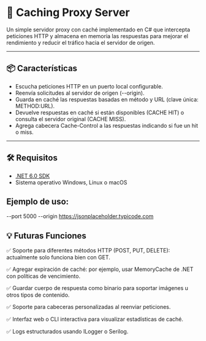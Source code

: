 # 🧠 Caching Proxy Server

Un simple servidor proxy con caché implementado en C# que intercepta peticiones HTTP y almacena en memoria las respuestas para mejorar el rendimiento y reducir el tráfico hacia el servidor de origen.

---

## 📦 Características

- Escucha peticiones HTTP en un puerto local configurable.
- Reenvía solicitudes al servidor de origen (--origin).
- Guarda en caché las respuestas basadas en método y URL (clave única: METHOD:URL).
- Devuelve respuestas en caché si están disponibles (CACHE HIT) o consulta el servidor original (CACHE MISS).
- Agrega cabecera Cache-Control a las respuestas indicando si fue un hit o miss.

---

## 🛠️ Requisitos

- [.NET 6.0 SDK](https://dotnet.microsoft.com/en-us/download)
- Sistema operativo Windows, Linux o macOS

## Ejemplo de uso:
--port 5000 --origin https://jsonplaceholder.typicode.com

## 💡 Futuras Funciones

✅ Soporte para diferentes métodos HTTP (POST, PUT, DELETE): actualmente solo funciona bien con GET.

✅ Agregar expiración de caché: por ejemplo, usar MemoryCache de .NET con políticas de vencimiento.

✅ Guardar cuerpo de respuesta como binario para soportar imágenes u otros tipos de contenido.

✅ Soporte para cabeceras personalizadas al reenviar peticiones.

✅ Interfaz web o CLI interactiva para visualizar estadísticas de caché.

✅ Logs estructurados usando ILogger o Serilog.
